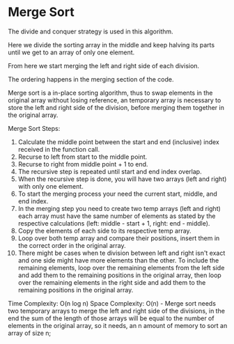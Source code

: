 # Merge Sort
The divide and conquer strategy is used in this algorithm.

Here we divide the sorting array in the middle and keep halving its parts until we get to an array of only one element.

From here we start merging the left and right side of each division.

The ordering happens in the merging section of the code.

Merge sort is a in-place sorting algorithm, thus to swap elements in the original array without losing reference, an temporary array is necessary to store the left and right side of the division, before merging them together in the original array.

Merge Sort Steps:
1. Calculate the middle point between the start and end (inclusive) index received in the function call.
2. Recurse to left from start to the middle point.
3. Recurse to right from middle point + 1 to end.
4. The recursive step is repeated until start and end index overlap.
5. When the recursive step is done, you will have two arrays (left and right) with only one element.
6. To start the merging process your need the current start, middle, and end index.
7. In the merging step you need to create two temp arrays (left and right) each array must have the same number of elements as stated by the respective calculations (left: middle - start + 1, right: end - middle).
8. Copy the elements of each side to its respective temp array.
9. Loop over both temp array and compare their positions, insert them in the correct order in the original array.
10. There might be cases when te division between left and right isn't exact and one side might have more elements than the other. To include the remaining elements, loop over the remaining elements from the left side and add them to the remaining positions in the original array, then loop over the remaining elements in the right side and add them to the remaining positions in the original array.

Time Complexity: O(n log n)
Space Complexity: O(n)
    - Merge sort needs two temporary arrays to merge the left and right side of the divisions, in the end the sum of the length of those arrays will be equal to the number of elements in the original array, so it needs, an n amount of memory to sort an array of size n;